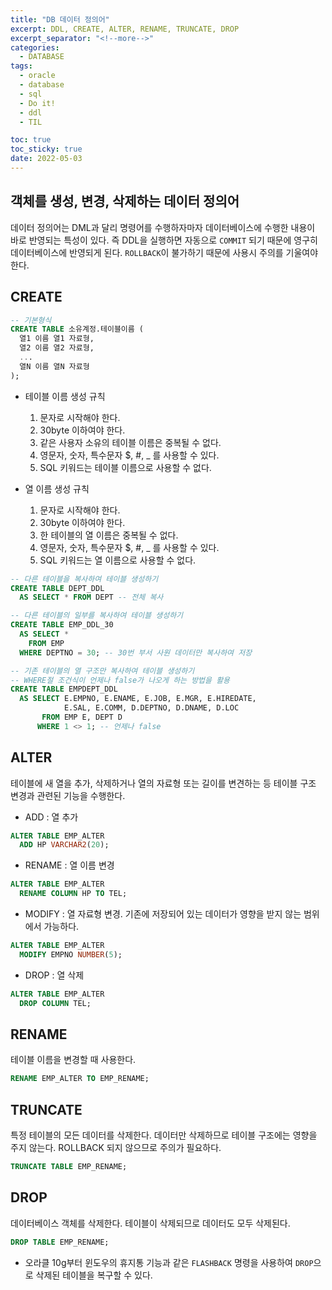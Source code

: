 ```yaml
---
title: "DB 데이터 정의어"
excerpt: DDL, CREATE, ALTER, RENAME, TRUNCATE, DROP
excerpt_separator: "<!--more-->"
categories:
  - DATABASE
tags:
  - oracle
  - database
  - sql
  - Do it!
  - ddl
  - TIL

toc: true
toc_sticky: true
date: 2022-05-03
---
```


## 객체를 생성, 변경, 삭제하는 데이터 정의어

데이터 정의어는 DML과 달리 명령어를 수행하자마자 데이터베이스에 수행한 내용이 바로 반영되는 특성이 있다. 즉 DDL을 실행하면 자동으로 `COMMIT` 되기 때문에 영구히 데이터베이스에 반영되게 된다. `ROLLBACK`이 불가하기 때문에 사용시 주의를 기울여야 한다.

## CREATE

```sql
-- 기본형식
CREATE TABLE 소유계정.테이블이름 (
  열1 이름 열1 자료형,
  열2 이름 열2 자료형,
  ...
  열N 이름 열N 자료형
);
```

- 테이블 이름 생성 규칙

  1) 문자로 시작해야 한다.  
  2) 30byte 이하여야 한다.  
  3) 같은 사용자 소유의 테이블 이름은 중복될 수 없다.  
  4) 영문자, 숫자, 특수문자 $, #, _ 를 사용할 수 있다.  
  5) SQL 키워드는 테이블 이름으로 사용할 수 없다.

- 열 이름 생성 규칙

  1) 문자로 시작해야 한다.  
  2) 30byte 이하여야 한다.  
  3) 한 테이블의 열 이름은 중복될 수 없다.  
  4) 영문자, 숫자, 특수문자 $, #, _ 를 사용할 수 있다.  
  5) SQL 키워드는 열 이름으로 사용할 수 없다.

```sql
-- 다른 테이블을 복사하여 테이블 생성하기
CREATE TABLE DEPT_DDL
  AS SELECT * FROM DEPT -- 전체 복사
```

```sql
-- 다른 테이블의 일부를 복사하여 테이블 생성하기
CREATE TABLE EMP_DDL_30
  AS SELECT *
    FROM EMP
  WHERE DEPTNO = 30; -- 30번 부서 사원 데이터만 복사하여 저장
```

```sql
-- 기존 테이블의 열 구조만 복사하여 테이블 생성하기
-- WHERE절 조건식이 언제나 false가 나오게 하는 방법을 활용
CREATE TABLE EMPDEPT_DDL
  AS SELECT E.EMPNO, E.ENAME, E.JOB, E.MGR, E.HIREDATE,
            E.SAL, E.COMM, D.DEPTNO, D.DNAME, D.LOC
       FROM EMP E, DEPT D
      WHERE 1 <> 1; -- 언제나 false
```

## ALTER

테이블에 새 열을 추가, 삭제하거나 열의 자료형 또는 길이를 변견하는 등 테이블 구조 변경과 관련된 기능을 수행한다.

- ADD : 열 추가

```sql
ALTER TABLE EMP_ALTER
  ADD HP VARCHAR2(20);
```

- RENAME : 열 이름 변경

```sql
ALTER TABLE EMP_ALTER
  RENAME COLUMN HP TO TEL;
```

- MODIFY : 열 자료형 변경. 기존에 저장되어 있는 데이터가 영향을 받지 않는 범위에서 가능하다.

```sql
ALTER TABLE EMP_ALTER
  MODIFY EMPNO NUMBER(5);
```

- DROP : 열 삭제

```sql
ALTER TABLE EMP_ALTER
  DROP COLUMN TEL;
```

## RENAME

테이블 이름을 변경할 때 사용한다.

```sql
RENAME EMP_ALTER TO EMP_RENAME;
```

## TRUNCATE

특정 테이블의 모든 데이터를 삭제한다. 데이터만 삭제하므로 테이블 구조에는 영향을 주지 않는다. ROLLBACK 되지 않으므로 주의가 필요하다.

```sql
TRUNCATE TABLE EMP_RENAME;
```

## DROP

데이터베이스 객체를 삭제한다. 테이블이 삭제되므로 데이터도 모두 삭제된다.

```sql
DROP TABLE EMP_RENAME;
```

- 오라클 10g부터 윈도우의 휴지통 기능과 같은 `FLASHBACK` 명령을 사용하여 `DROP`으로 삭제된 테이블을 복구할 수 있다.
